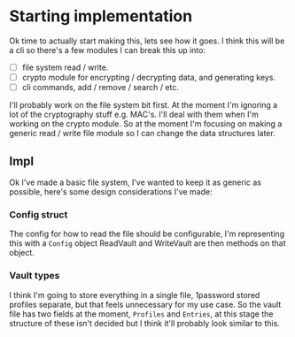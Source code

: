 # Starting implementation

Ok time to actually start making this, lets see how it goes.
I think this will be a cli so there's a few modules I can break this up into:
- [ ] file system read / write.
- [ ] crypto module for encrypting / decrypting data, and generating keys.
- [ ] cli commands, add / remove / search / etc.

I'll probably work on the file system bit first. At the moment I'm ignoring a lot of the cryptography stuff e.g. MAC's.
I'll deal with them when I'm working on the crypto module. So at the moment I'm focusing on making a generic read / write
file module so I can change the data structures later.

## Impl
Ok I've made a basic file system, I've wanted to keep it as generic as possible, here's some design considerations I've made:
### Config struct
The config for how to read the file should be configurable, I'm representing this with a `Config` object
ReadVault and WriteVault are then methods on that object.

### Vault types
I think I'm going to store everything in a single file, 1password stored profiles separate, but that feels unnecessary
for my use case. So the vault file has two fields at the moment, `Profiles` and `Entries`, at this stage the structure
of these isn't decided but I think it'll probably look similar to this.
